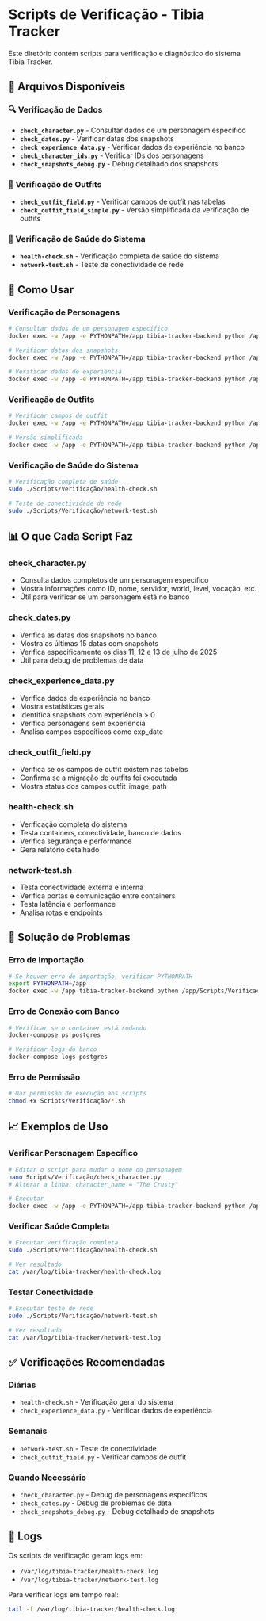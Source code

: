 # Scripts de Verificação - Tibia Tracker

Este diretório contém scripts para verificação e diagnóstico do sistema Tibia Tracker.

## 📁 Arquivos Disponíveis

### 🔍 Verificação de Dados

- **`check_character.py`** - Consultar dados de um personagem específico
- **`check_dates.py`** - Verificar datas dos snapshots
- **`check_experience_data.py`** - Verificar dados de experiência no banco
- **`check_character_ids.py`** - Verificar IDs dos personagens
- **`check_snapshots_debug.py`** - Debug detalhado dos snapshots

### 🎨 Verificação de Outfits

- **`check_outfit_field.py`** - Verificar campos de outfit nas tabelas
- **`check_outfit_field_simple.py`** - Versão simplificada da verificação de outfits

### 🏥 Verificação de Saúde do Sistema

- **`health-check.sh`** - Verificação completa de saúde do sistema
- **`network-test.sh`** - Teste de conectividade de rede

## 🚀 Como Usar

### Verificação de Personagens

```bash
# Consultar dados de um personagem específico
docker exec -w /app -e PYTHONPATH=/app tibia-tracker-backend python /app/Scripts/Verificação/check_character.py

# Verificar datas dos snapshots
docker exec -w /app -e PYTHONPATH=/app tibia-tracker-backend python /app/Scripts/Verificação/check_dates.py

# Verificar dados de experiência
docker exec -w /app -e PYTHONPATH=/app tibia-tracker-backend python /app/Scripts/Verificação/check_experience_data.py
```

### Verificação de Outfits

```bash
# Verificar campos de outfit
docker exec -w /app -e PYTHONPATH=/app tibia-tracker-backend python /app/Scripts/Verificação/check_outfit_field.py

# Versão simplificada
docker exec -w /app -e PYTHONPATH=/app tibia-tracker-backend python /app/Scripts/Verificação/check_outfit_field_simple.py
```

### Verificação de Saúde do Sistema

```bash
# Verificação completa de saúde
sudo ./Scripts/Verificação/health-check.sh

# Teste de conectividade de rede
sudo ./Scripts/Verificação/network-test.sh
```

## 📊 O que Cada Script Faz

### **check_character.py**
- Consulta dados completos de um personagem específico
- Mostra informações como ID, nome, servidor, world, level, vocação, etc.
- Útil para verificar se um personagem está no banco

### **check_dates.py**
- Verifica as datas dos snapshots no banco
- Mostra as últimas 15 datas com snapshots
- Verifica especificamente os dias 11, 12 e 13 de julho de 2025
- Útil para debug de problemas de data

### **check_experience_data.py**
- Verifica dados de experiência no banco
- Mostra estatísticas gerais
- Identifica snapshots com experiência > 0
- Verifica personagens sem experiência
- Analisa campos específicos como exp_date

### **check_outfit_field.py**
- Verifica se os campos de outfit existem nas tabelas
- Confirma se a migração de outfits foi executada
- Mostra status dos campos outfit_image_path

### **health-check.sh**
- Verificação completa do sistema
- Testa containers, conectividade, banco de dados
- Verifica segurança e performance
- Gera relatório detalhado

### **network-test.sh**
- Testa conectividade externa e interna
- Verifica portas e comunicação entre containers
- Testa latência e performance
- Analisa rotas e endpoints

## 🔧 Solução de Problemas

### Erro de Importação
```bash
# Se houver erro de importação, verificar PYTHONPATH
export PYTHONPATH=/app
docker exec -w /app tibia-tracker-backend python /app/Scripts/Verificação/check_character.py
```

### Erro de Conexão com Banco
```bash
# Verificar se o container está rodando
docker-compose ps postgres

# Verificar logs do banco
docker-compose logs postgres
```

### Erro de Permissão
```bash
# Dar permissão de execução aos scripts
chmod +x Scripts/Verificação/*.sh
```

## 📈 Exemplos de Uso

### Verificar Personagem Específico
```bash
# Editar o script para mudar o nome do personagem
nano Scripts/Verificação/check_character.py
# Alterar a linha: character_name = "The Crusty"

# Executar
docker exec -w /app -e PYTHONPATH=/app tibia-tracker-backend python /app/Scripts/Verificação/check_character.py
```

### Verificar Saúde Completa
```bash
# Executar verificação completa
sudo ./Scripts/Verificação/health-check.sh

# Ver resultado
cat /var/log/tibia-tracker/health-check.log
```

### Testar Conectividade
```bash
# Executar teste de rede
sudo ./Scripts/Verificação/network-test.sh

# Ver resultado
cat /var/log/tibia-tracker/network-test.log
```

## ✅ Verificações Recomendadas

### Diárias
- `health-check.sh` - Verificação geral do sistema
- `check_experience_data.py` - Verificar dados de experiência

### Semanais
- `network-test.sh` - Teste de conectividade
- `check_outfit_field.py` - Verificar campos de outfit

### Quando Necessário
- `check_character.py` - Debug de personagens específicos
- `check_dates.py` - Debug de problemas de data
- `check_snapshots_debug.py` - Debug detalhado de snapshots

## 📝 Logs

Os scripts de verificação geram logs em:
- `/var/log/tibia-tracker/health-check.log`
- `/var/log/tibia-tracker/network-test.log`

Para verificar logs em tempo real:
```bash
tail -f /var/log/tibia-tracker/health-check.log
``` 